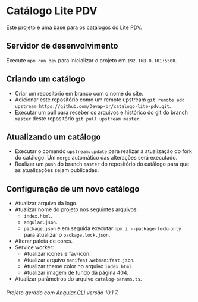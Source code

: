 # Catálogo Lite PDV

Este projeto é uma base para os catálogos do [Lite PDV](https://github.com/Devap-br/lite-pdv).

## Servidor de desenvolvimento

Execute `npm run dev` para inicializar o projeto em `192.168.0.101:5500`.

## Criando um catálogo

- Criar um repositório em branco com o nome do site.
- Adicionar este repositório como um remote upstream
  `git remote add upstream https://github.com/Devap-br/catalogo-lite-pdv.git`.
- Executar um pull para receber os arquivos e histórico do git do branch `master` deste repositório
  `git pull upstream master`.

## Atualizando um catálogo

- Executar o comando `upstream:update` para realizar a atualização do fork do catálogo. Um `merge` automático das alterações será executado.
- Realizar um `push` do branch `master` do repositório do catálogo para que as atualizações sejam publicadas.

## Configuração de um novo catálogo

- Atualizar arquivo da logo.
- Atualizar nome do projeto nos seguintes arquivos:
  - `index.html`.
  - `angular.json`.
  - `package.json` e em seguida executar `npm i --package-lock-only` para atualizar o `package.lock.json`.
- Alterar paleta de cores.
- Service worker:
  - Atualizar ícones e fav-icon.
  - Atualizar arquivo `manifest.webmanifest.json`.
  - Atualizar theme color no arquivo `index.html`.
  - Atualizar imagem de fundo da página 404.
- Atualizar parâmetros do arquivo `catalog-params.ts`.

###### *Projeto gerado com [Angular CLI](https://github.com/angular/angular-cli) versão 10.1.7.*
